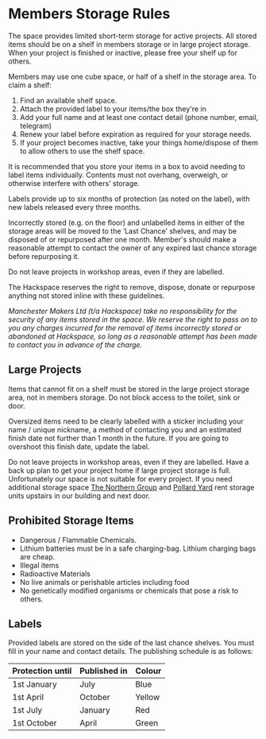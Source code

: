 # Members Storage Rules
The space provides limited short-term storage for active projects. All stored items should be on a shelf in members storage or in large project storage. When your project is finished or inactive, please free your shelf up for others.

Members may use one cube space, or half of a shelf in the storage area. To claim a shelf:
1. Find an available shelf space.
2. Attach the provided label to your items/the box they're in
3. Add your full name and at least one contact detail (phone number, email, telegram)
4. Renew your label before expiration as required for your storage needs.
5. If your project becomes inactive, take your things home/dispose of them to allow others to use the shelf space.

It is recommended that you store your items in a box to avoid needing to label items individually. Contents must not overhang, overweigh, or otherwise interfere with others’ storage.

Labels provide up to six months of protection (as noted on the label), with new labels released every three months.

Incorrectly stored (e.g. on the floor) and unlabelled items in either of the storage areas will be moved to the ‘Last Chance’ shelves, and may be disposed of or repurposed after one month. Member's should make a reasonable attempt to contact the owner of any expired last chance storage before repurposing it.

Do not leave projects in workshop areas, even if they are labelled.

The Hackspace reserves the right to remove, dispose, donate or repurpose anything not stored inline with these guidelines. 

*Manchester Makers Ltd (t/a Hackspace) take no responsibility for the security of any items stored in the space. We reserve the right to pass on to you any charges incurred for the removal of items incorrectly stored or abandoned at Hackspace, so long as a reasonable attempt has been made to contact you in advance of the charge.*


## Large Projects
Items that cannot fit on a shelf must be stored in the large project storage area, not in members storage. Do not block access to the toilet, sink or door.

Oversized items need to be clearly labelled with a sticker including your name / unique nickname, a method of contacting you and an estimated finish date not further than 1 month in the future. If you are going to overshoot this finish date, update the label.

Do not leave projects in workshop areas, even if they are labelled. Have a back up plan to get your project home if large project storage is full. Unfortunately our space is not suitable for every project. If you need additional storage space [The Northern Group](https://www.northerngroup.co.uk/) and [Pollard Yard](https://www.instagram.com/pollard_yard/) rent storage units upstairs in our building and next door.


## Prohibited Storage Items
* Dangerous / Flammable Chemicals.
* Lithium batteries must be in a safe charging-bag. Lithium charging bags are cheap.
* Illegal items
* Radioactive Materials
* No live animals or perishable articles including food
* No genetically modified organisms or chemicals that pose a risk to others.

## Labels
Provided labels are stored on the side of the last chance shelves.
You must fill in your name and contact details.
The publishing schedule is as follows:

| Protection until | Published in | Colour |
|---|---|---|
| 1st January | July | Blue |
| 1st April | October | Yellow |
| 1st July | January | Red |
| 1st October | April | Green |
